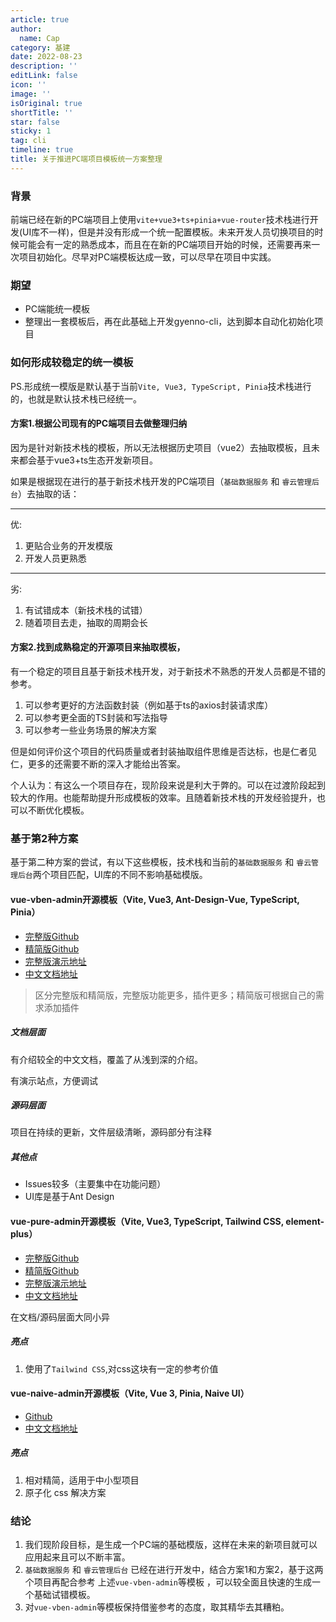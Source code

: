 ```yaml
---
article: true
author:
  name: Cap
category: 基建
date: 2022-08-23
description: ''
editLink: false
icon: ''
image: ''
isOriginal: true
shortTitle: ''
star: false
sticky: 1
tag: cli
timeline: true
title: 关于推进PC端项目模板统一方案整理
---
```




  ### 背景

前端已经在新的PC端项目上使用`vite+vue3+ts+pinia+vue-router`技术栈进行开发(UI库不一样)，但是并没有形成一个统一配置模板。未来开发人员切换项目的时候可能会有一定的熟悉成本，而且在在新的PC端项目开始的时候，还需要再来一次项目初始化。尽早对PC端模板达成一致，可以尽早在项目中实践。

### 期望

- PC端能统一模板
- 整理出一套模板后，再在此基础上开发gyenno-cli，达到脚本自动化初始化项目

### 如何形成较稳定的统一模板

PS.形成统一模版是默认基于当前`Vite, Vue3, TypeScript, Pinia`技术栈进行的，也就是默认技术栈已经统一。

#### 方案1.根据公司现有的PC端项目去做整理归纳

因为是针对新技术栈的模板，所以无法根据历史项目（vue2）去抽取模板，且未来都会基于vue3+ts生态开发新项目。

如果是根据现在进行的基于新技术栈开发的PC端项目（`基础数据服务` 和 `睿云管理后台`）去抽取的话：

---

优:

1. 更贴合业务的开发模版
2. 开发人员更熟悉

---

劣:

1. 有试错成本（新技术栈的试错）
2. 随着项目去走，抽取的周期会长

#### 方案2.找到成熟稳定的开源项目来抽取模板，

有一个稳定的项目且基于新技术栈开发，对于新技术不熟悉的开发人员都是不错的参考。

1. 可以参考更好的方法函数封装（例如基于ts的axios封装请求库）
2. 可以参考更全面的TS封装和写法指导
3. 可以参考一些业务场景的解决方案

但是如何评价这个项目的代码质量或者封装抽取组件思维是否达标，也是仁者见仁，更多的还需要不断的深入才能给出答案。

个人认为：有这么一个项目存在，现阶段来说是利大于弊的。可以在过渡阶段起到较大的作用。也能帮助提升形成模板的效率。且随着新技术栈的开发经验提升，也可以不断优化模板。

### 基于第2种方案

基于第二种方案的尝试，有以下这些模板，技术栈和当前的`基础数据服务` 和 `睿云管理后台`两个项目匹配，UI库的不同不影响基础模版。

#### vue-vben-admin开源模板（Vite, Vue3, Ant-Design-Vue, TypeScript, Pinia）

- [完整版Github](https://github.com/vbenjs/vue-vben-admin.git)
- [精简版Github](https://github.com/vbenjs/vben-admin-thin-next)
- [完整版演示地址](https://vvbin.cn/next/#/login?redirect=/dashboard)
- [中文文档地址](https://vvbin.cn/doc-next/)

> 区分完整版和精简版，完整版功能更多，插件更多；精简版可根据自己的需求添加插件


##### 文档层面

有介绍较全的中文文档，覆盖了从浅到深的介绍。

有演示站点，方便调试

##### 源码层面

项目在持续的更新，文件层级清晰，源码部分有注释

##### 其他点

- Issues较多（主要集中在功能问题）
- UI库是基于Ant Design

#### vue-pure-admin开源模板（Vite, Vue3, TypeScript, Tailwind CSS, element-plus）

- [完整版Github](https://github.com/xiaoxian521/vue-pure-admin)
- [精简版Github](https://github.com/xiaoxian521/pure-admin-thin)
- [完整版演示地址](https://vue-pure-admin.vercel.app/#/login)
- [中文文档地址](https://pure-admin-doc.vercel.app/)

在文档/源码层面大同小异

##### 亮点

1. 使用了`Tailwind CSS`,对css这块有一定的参考价值

#### vue-naive-admin开源模板（Vite, Vue 3, Pinia, Naive UI）

- [Github](https://github.com/zclzone/vue-naive-admin)
- [中文文档地址](https://zclzone.github.io/vue-naive-admin-docs/)

##### 亮点

1. 相对精简，适用于中小型项目
2. 原子化 css 解决方案

### 结论

1. 我们现阶段目标，是生成一个PC端的基础模版，这样在未来的新项目就可以应用起来且可以不断丰富。
2. `基础数据服务` 和 `睿云管理后台` 已经在进行开发中，结合方案1和方案2，基于这两个项目再配合参考 上述`vue-vben-admin`等模板 ，可以较全面且快速的生成一个基础试错模板。
3. 对`vue-vben-admin`等模板保持借鉴参考的态度，取其精华去其糟粕。

